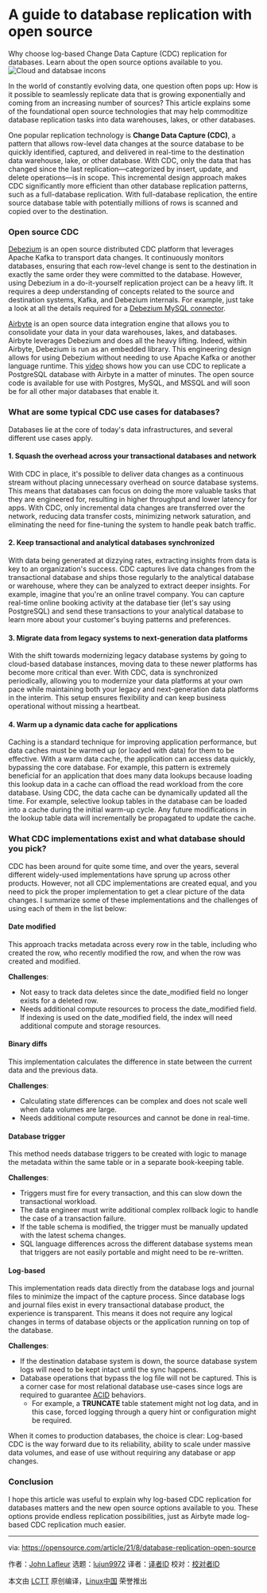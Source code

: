 [#]: subject: "A guide to database replication with open source"
[#]: via: "https://opensource.com/article/21/8/database-replication-open-source"
[#]: author: "John Lafleur https://opensource.com/users/john-lafleur"
[#]: collector: "lujun9972"
[#]: translator: " "
[#]: reviewer: " "
[#]: publisher: " "
[#]: url: " "

A guide to database replication with open source
======
Why choose log-based Change Data Capture (CDC) replication for
databases. Learn about the open source options available to you.
![Cloud and databsae incons][1]

In the world of constantly evolving data, one question often pops up: How is it possible to seamlessly replicate data that is growing exponentially and coming from an increasing number of sources? This article explains some of the foundational open source technologies that may help commoditize database replication tasks into data warehouses, lakes, or other databases.

One popular replication technology is **Change Data Capture (CDC)**, a pattern that allows row-level data changes at the source database to be quickly identified, captured, and delivered in real-time to the destination data warehouse, lake, or other database. With CDC, only the data that has changed since the last replication—categorized by insert, update, and delete operations—is in scope. This incremental design approach makes CDC significantly more efficient than other database replication patterns, such as a full-database replication. With full-database replication, the entire source database table with potentially millions of rows is scanned and copied over to the destination.

### Open source CDC

[Debezium][2] is an open source distributed CDC platform that leverages Apache Kafka to transport data changes. It continuously monitors databases, ensuring that each row-level change is sent to the destination in exactly the same order they were committed to the database. However, using Debezium in a do-it-yourself replication project can be a heavy lift. It requires a deep understanding of concepts related to the source and destination systems, Kafka, and Debezium internals. For example, just take a look at all the details required for a [Debezium MySQL connector][3].

[Airbyte][4] is an open source data integration engine that allows you to consolidate your data in your data warehouses, lakes, and databases. Airbyte leverages Debezium and does all the heavy lifting. Indeed, within Airbyte, Debezium is run as an embedded library. This engineering design allows for using Debezium without needing to use Apache Kafka or another language runtime. This [video][5] shows how you can use CDC to replicate a PostgreSQL database with Airbyte in a matter of minutes. The open source code is available for use with Postgres, MySQL, and MSSQL and will soon be for all other major databases that enable it.

### What are some typical CDC use cases for databases?

Databases lie at the core of today's data infrastructures, and several different use cases apply.

#### 1\. Squash the overhead across your transactional databases and network

With CDC in place, it's possible to deliver data changes as a continuous stream without placing unnecessary overhead on source database systems. This means that databases can focus on doing the more valuable tasks that they are engineered for, resulting in higher throughput and lower latency for apps. With CDC, only incremental data changes are transferred over the network, reducing data transfer costs, minimizing network saturation, and eliminating the need for fine-tuning the system to handle peak batch traffic.

#### 2\. Keep transactional and analytical databases synchronized

With data being generated at dizzying rates, extracting insights from data is key to an organization's success. CDC captures live data changes from the transactional database and ships those regularly to the analytical database or warehouse, where they can be analyzed to extract deeper insights. For example, imagine that you're an online travel company. You can capture real-time online booking activity at the database tier (let's say using PostgreSQL) and send these transactions to your analytical database to learn more about your customer's buying patterns and preferences.

#### 3\. Migrate data from legacy systems to next-generation data platforms

With the shift towards modernizing legacy database systems by going to cloud-based database instances, moving data to these newer platforms has become more critical than ever. With CDC, data is synchronized periodically, allowing you to modernize your data platforms at your own pace while maintaining both your legacy and next-generation data platforms in the interim. This setup ensures flexibility and can keep business operational without missing a heartbeat.

#### 4\. Warm up a dynamic data cache for applications

Caching is a standard technique for improving application performance, but data caches must be warmed up (or loaded with data) for them to be effective. With a warm data cache, the application can access data quickly, bypassing the core database. For example, this pattern is extremely beneficial for an application that does many data lookups because loading this lookup data in a cache can offload the read workload from the core database. Using CDC, the data cache can be dynamically updated all the time. For example, selective lookup tables in the database can be loaded into a cache during the initial warm-up cycle. Any future modifications in the lookup table data will incrementally be propagated to update the cache.

### What CDC implementations exist and what database should you pick?

CDC has been around for quite some time, and over the years, several different widely-used implementations have sprung up across other products. However, not all CDC implementations are created equal, and you need to pick the proper implementation to get a clear picture of the data changes. I summarize some of these implementations and the challenges of using each of them in the list below:

#### Date modified

This approach tracks metadata across every row in the table, including who created the row, who recently modified the row, and when the row was created and modified.

**Challenges**:

  * Not easy to track data deletes since the date_modified field no longer exists for a deleted row.
  * Needs additional compute resources to process the date_modified field. If indexing is used on the date_modified field, the index will need additional compute and storage resources.



#### Binary diffs

This implementation calculates the difference in state between the current data and the previous data.

**Challenges**:

  * Calculating state differences can be complex and does not scale well when data volumes are large.
  * Needs additional compute resources and cannot be done in real-time.



#### Database trigger

This method needs database triggers to be created with logic to manage the metadata within the same table or in a separate book-keeping table.

**Challenges**:

  * Triggers must fire for every transaction, and this can slow down the transactional workload.
  * The data engineer must write additional complex rollback logic to handle the case of a transaction failure.
  * If the table schema is modified, the trigger must be manually updated with the latest schema changes.
  * SQL language differences across the different database systems mean that triggers are not easily portable and might need to be re-written.



#### Log-based

This implementation reads data directly from the database logs and journal files to minimize the impact of the capture process. Since database logs and journal files exist in every transactional database product, the experience is transparent. This means it does not require any logical changes in terms of database objects or the application running on top of the database.

**Challenges**:

  * If the destination database system is down, the source database system logs will need to be kept intact until the sync happens.
  * Database operations that bypass the log file will not be captured. This is a corner case for most relational database use-cases since logs are required to guarantee [ACID][6] behaviors.
    * For example, a **TRUNCATE** table statement might not log data, and in this case, forced logging through a query hint or configuration might be required.



When it comes to production databases, the choice is clear: Log-based CDC is the way forward due to its reliability, ability to scale under massive data volumes, and ease of use without requiring any database or app changes.

### Conclusion

I hope this article was useful to explain why log-based CDC replication for databases matters and the new open source options available to you. These options provide endless replication possibilities, just as Airbyte made log-based CDC replication much easier.

--------------------------------------------------------------------------------

via: https://opensource.com/article/21/8/database-replication-open-source

作者：[John Lafleur][a]
选题：[lujun9972][b]
译者：[译者ID](https://github.com/译者ID)
校对：[校对者ID](https://github.com/校对者ID)

本文由 [LCTT](https://github.com/LCTT/TranslateProject) 原创编译，[Linux中国](https://linux.cn/) 荣誉推出

[a]: https://opensource.com/users/john-lafleur
[b]: https://github.com/lujun9972
[1]: https://opensource.com/sites/default/files/styles/image-full-size/public/lead-images/bus_cloud_database.png?itok=lhhU42fg (Cloud and databsae incons)
[2]: https://github.com/debezium/
[3]: https://debezium.io/documentation/reference/1.6/connectors/mysql.html
[4]: https://airbyte.io/
[5]: https://www.youtube.com/watch?v=NMODvLgZvuE
[6]: https://en.wikipedia.org/wiki/ACID
